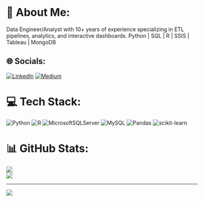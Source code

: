 # 💫 About Me:
Data Engineer/Analyst with 10+ years of experience specializing in ETL pipelines, analytics, and interactive dashboards. Python | SQL | R | SSIS | Tableau | MongoDB

## 🌐 Socials:
[![LinkedIn](https://img.shields.io/badge/LinkedIn-%230077B5.svg?logo=linkedin&logoColor=white)](https://linkedin.com/in/https://www.linkedin.com/in/veenap47/) [![Medium](https://img.shields.io/badge/Medium-12100E?logo=medium&logoColor=white)](https://medium.com/@https://medium.com/@veenaprabhakaran) 

# 💻 Tech Stack:
![Python](https://img.shields.io/badge/python-3670A0?style=for-the-badge&logo=python&logoColor=ffdd54) ![R](https://img.shields.io/badge/r-%23276DC3.svg?style=for-the-badge&logo=r&logoColor=white) ![MicrosoftSQLServer](https://img.shields.io/badge/Microsoft%20SQL%20Sever-CC2927?style=for-the-badge&logo=microsoft%20sql%20server&logoColor=white) ![MySQL](https://img.shields.io/badge/mysql-%2300f.svg?style=for-the-badge&logo=mysql&logoColor=white) ![Pandas](https://img.shields.io/badge/pandas-%23150458.svg?style=for-the-badge&logo=pandas&logoColor=white) ![scikit-learn](https://img.shields.io/badge/scikit--learn-%23F7931E.svg?style=for-the-badge&logo=scikit-learn&logoColor=white)

# 📊 GitHub Stats:
![](https://github-readme-stats.vercel.app/api?username=veenap47&theme=dark&hide_border=true&include_all_commits=true&count_private=true)<br/>
![](https://github-readme-streak-stats.herokuapp.com/?user=veenap47&theme=dark&hide_border=true)<br/>

---
[![](https://visitcount.itsvg.in/api?id=veenap47&icon=0&color=0)](https://visitcount.itsvg.in)
